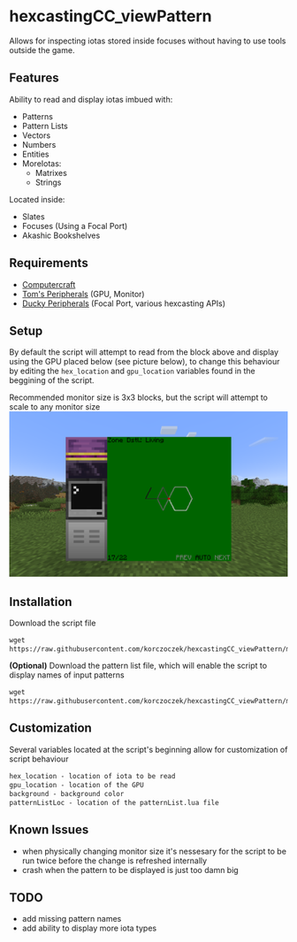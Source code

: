 # hexcastingCC_viewPattern
Allows for inspecting iotas stored inside focuses without having to use tools outside the game.

## Features

Ability to read and display iotas imbued with:
 - Patterns
 - Pattern Lists
 - Vectors
 - Numbers
 - Entities
 - MoreIotas:
   - Matrixes
   - Strings

Located inside:
 - Slates
 - Focuses (Using a Focal Port)
 - Akashic Bookshelves

## Requirements
 - [Computercraft](https://modrinth.com/mod/cc-tweaked)
 - [Tom's Peripherals](https://modrinth.com/mod/toms-peripherals) (GPU, Monitor)
 - [Ducky Peripherals](https://modrinth.com/mod/ducky-periphs) (Focal Port, various hexcasting APIs)

## Setup
By default the script will attempt to read from the block above and display using the GPU placed below (see picture below), to change this behaviour by editing the `hex_location` and `gpu_location` variables found in the beggining of the script.

Recommended monitor size is 3x3 blocks, but the script will attempt to scale to any monitor size
![Screenshot of the recommended script setup, the focal port is above the computer with the GPU below and a 3x3 monitor with its bottom left corner adjacent to the GPU](/images/setup.png)

## Installation
Download the script file
```
wget https://raw.githubusercontent.com/korczoczek/hexcastingCC_viewPattern/main/viewPattern.lua
```
**(Optional)** Download the pattern list file, which will enable the script to display names of input patterns
```
wget https://raw.githubusercontent.com/korczoczek/hexcastingCC_viewPattern/main/patternList.lua
```

## Customization
Several variables located at the script's beginning allow for customization of script behaviour
```
hex_location - location of iota to be read
gpu_location - location of the GPU
background - background color
patternListLoc - location of the patternList.lua file
```

## Known Issues
 - when physically changing monitor size it's nessesary for the script to be run twice before the change is refreshed internally
 - crash when the pattern to be displayed is just too damn big

## TODO
 - add missing pattern names
 - add ability to display more iota types
